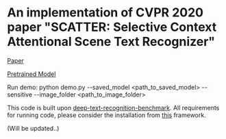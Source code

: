 # An implementation of CVPR 2020 paper "SCATTER: Selective Context Attentional Scene Text Recognizer"

[Paper](https://openaccess.thecvf.com/content_CVPR_2020/papers/Litman_SCATTER_Selective_Context_Attentional_Scene_Text_Recognizer_CVPR_2020_paper.pdf)

[Pretrained Model](https://drive.google.com/file/d/1F8nt7sY3p2iLFqiFYJimem655CTtmB6K/view?usp=sharing)

Run demo: python demo.py --saved_model <path_to_saved_model> --sensitive --image_folder <path_to_image_folder>

This code is built upon [deep-text-recognition-benchmark](https://github.com/clovaai/deep-text-recognition-benchmark). 
All requirements for running code, please consider the installation from [this](https://github.com/clovaai/deep-text-recognition-benchmark) framework.

(Will be updated..)
